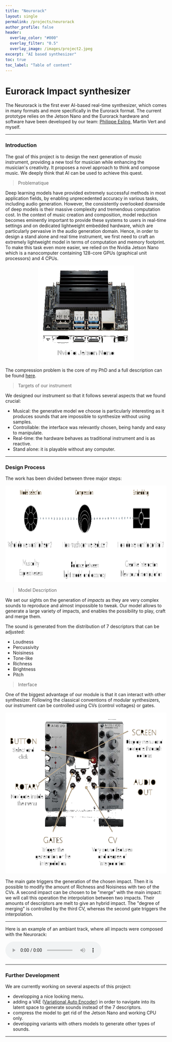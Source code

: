 ```yaml
---
title: "Neurorack"
layout: single
permalink: /projects/neurorack
author_profile: false
header:
  overlay_color: "#000"
  overlay_filter: "0.5"
  overlay_image: /images/project2.jpeg
excerpt: "AI based synthesizer"
toc: true
toc_label: "Table of content"
---
```


# Eurorack Impact synthesizer

The Neurorack is the first ever AI-based real-time synthesizer, which comes in many formats and more specifically in the Eurorack format. The current prototype relies on the Jetson Nano and the Eurorack hardware and software have been developed by our team: [Philippe Esling](https://esling.github.io/), Martin Vert and myself.

*****************************************************************************

### Introduction

The goal of this project is to design the next generation of music instrument, providing a new tool for musician while enhancing the musician's creativity. It proposes a novel approach to think and compose music. We deeply think that AI can be used to achieve this quest.

> Problematique

Deep learning models have provided extremely successful methods in most application fields, by enabling unprecedented accuracy in various tasks, including audio generation. However, the consistently overlooked downside of deep models is their massive complexity and tremendous computation cost.
In the context of music creation and composition, model reduction becomes eminently important to provide these systems to users in real-time settings and on dedicated lightweight embedded hardware, which are particularly pervasive in the audio generation domain. Hence, in order to design a stand alone and real time instrument, we first need to craft an extremely lightweight model in terms of computation and memory footprint. To make this task even more easier, we relied on the Nvidia Jetson Nano which is a nanocomputer containing 128-core GPUs (graphical unit processors) and 4 CPUs.

<p align="center">
  <img width="300" height="300" src="https://raw.githubusercontent.com/ninon-io/ninon-io.github.io/master/images/jetson.png">
</p>

The compression problem is the core of my PhD and a full description can be found [here](https://ninon-io.github.io/research/phd/).

> Targets of our instrument

We designed our instrument so that it follows several aspects that we found crucial:

- Musical: the generative model we choose is particularly interesting as it produces sounds that are impossible to synthesize without using samples.
- Controllable: the interface was relevantly chosen, being handy and easy to manipulate.
- Real-time: the hardware behaves as traditional instrument and is as reactive.
- Stand alone: it is playable without any computer.

**************************************************************************************

### Design Process

The work has been divided between three major steps:
<p align="center">
  <img width="1200" height="300" src="https://raw.githubusercontent.com/ninon-io/ninon-io.github.io/master/images/steps.png">
</p>

> Model Description

We set our sights on the generation of *impacts* as they are very complex sounds to reproduce and almost impossible to tweak. Our model allows to generate a large variety of impacts, and enables the possibility to play, craft and merge them. 

The sound is generated from the distribution of 7 descriptors that can be adjusted:
- Loudness
- Percussivity
- Noisiness
- Tone-like
- Richness
- Brightness
- Pitch

> Interface

One of the biggest advantage of our module is that it can interact with other synthesizer. Following the classical conventions of modular synthesizers, our instrument can be controlled using CVs (control voltages) or gates.

<p align="center">
  <img width="700" height="500" src="https://raw.githubusercontent.com/ninon-io/ninon-io.github.io/master/images/interface_neurorack.png">
</p>

The main gate triggers the generation of the chosen impact. Then it is possible to modify the amount of Richness and Noisiness with two of the CVs.
A second impact can be chosen to be "merge" with the main impact: we will call this operation the interpolation between two impacts. Their amounts of descriptors are melt to give an hybrid impact. The "degree of merging" is controlled by the third CV, whereas the second gate triggers the interpolation. 

***************************************************************

Here is an example of an ambiant track, where all impacts were composed with the Neurorack:

<html>
<audio controls>
  <source src="../audio/raster_demo.wav" type="audio/wav">
</audio></html>

[](https://drive.google.com/file/d/1fCmFhy_DHtwlOp2PH9_Rv_iSlQM-02l0/view?usp=sharing)

***************************************************************
### Further Development

We are currently working on several aspects of this project:
- developping a nice looking menu.
- adding a VAE ([Variational Auto Encoder](https://en.wikipedia.org/wiki/Autoencoder)) in order to navigate into its latent space to generate sounds instead of the 7 descriptors.
- compress the model to get rid of the Jetson Nano and working CPU only.
- developping variants with others models to generate other types of sounds. 

******************************************************************

